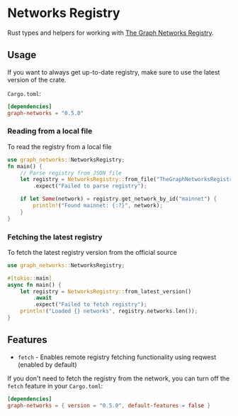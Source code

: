 # Networks Registry

Rust types and helpers for working with [The Graph Networks Registry](https://github.com/graphprotocol/networks-registry).

## Usage
If you want to always get up-to-date registry, make sure to use the latest version of the crate.

`Cargo.toml`:
```toml
[dependencies]
graph-networks = "0.5.0"
```

### Reading from a local file

To read the registry from a local file

```rust
use graph_networks::NetworksRegistry;
fn main() {
    // Parse registry from JSON file
    let registry = NetworksRegistry::from_file("TheGraphNetworksRegistry_v0_5_3.json")
        .expect("Failed to parse registry");

    if let Some(network) = registry.get_network_by_id("mainnet") {
        println!("Found mainnet: {:?}", network);
    }
}

```


### Fetching the latest registry

To fetch the latest registry version from the official source


```rust
use graph_networks::NetworksRegistry;

#[tokio::main]
async fn main() {
    let registry = NetworksRegistry::from_latest_version()
        .await
        .expect("Failed to fetch registry");
    println!("Loaded {} networks", registry.networks.len());
}
```

## Features

- `fetch` - Enables remote registry fetching functionality using reqwest (enabled by default)

If you don't need to fetch the registry from the network, you can turn off the `fetch` feature in your `Cargo.toml`:

```toml
[dependencies]
graph-networks = { version = "0.5.0", default-features = false }
```
